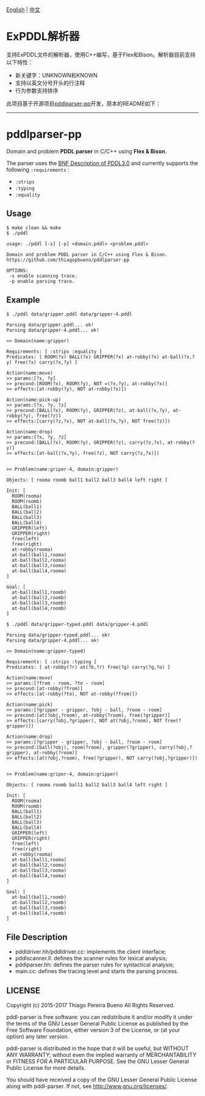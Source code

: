 [English](README.md) | [中文](README_zh.md)

# ExPDDL解析器

支持ExPDDL文件的解析器，使用C++编写，基于Flex和Bison。解析器目前支持以下特性：
* 新关键字：UNKNOWN和KNOWN
* 支持以英文分号开头的行注释
* 行为参数支持排序

此项目基于开源项目[pddlparser-pp](https://github.com/thiagopbueno/pddlparser-pp)开发，原本的README如下：

---

# pddlparser-pp

Domain and problem **PDDL parser** in C/C++ using **Flex & Bison**.

The parser uses the [BNF Description of PDDL3.0](http://zeus.ing.unibs.it/ipc-5/bnf.pdf) and currently supports the following ```:requirements``` :

* ```:strips```
* ```:typing```
* ```:equality```

## Usage

```
$ make clean && make
$ ./pddl

usage: ./pddl [-s] [-p] <domain.pddl> <problem.pddl>

Domain and problem PDDL parser in C/C++ using Flex & Bison.
https://github.com/thiagopbueno/pddlparser-pp

OPTIONS:
 -s	enable scanning trace.
 -p	enable parsing trace.
```

## Example

```
$ ./pddl data/gripper.pddl data/gripper-4.pddl

Parsing data/gripper.pddl... ok!
Parsing data/gripper-4.pddl... ok!

>> Domain(name:gripper)

Requirements: [ :strips :equality ]
Predicates: [ ROOM(?x) BALL(?x) GRIPPER(?x) at-robby(?x) at-ball(?x,?y) free(?x) carry(?x,?y) ]

Action(name:move)
>> params:[?x, ?y]
>> precond:[ROOM(?x), ROOM(?y), NOT =(?x,?y), at-robby(?x)]
>> effects:[at-robby(?y), NOT at-robby(?x)])

Action(name:pick-up)
>> params:[?x, ?y, ?z]
>> precond:[BALL(?x), ROOM(?y), GRIPPER(?z), at-ball(?x,?y), at-robby(?y), free(?z)]
>> effects:[carry(?z,?x), NOT at-ball(?x,?y), NOT free(?z)])

Action(name:drop)
>> params:[?x, ?y, ?z]
>> precond:[BALL(?x), ROOM(?y), GRIPPER(?z), carry(?z,?x), at-robby(?y)]
>> effects:[at-ball(?x,?y), free(?z), NOT carry(?z,?x)])


>> Problem(name:griper-4, domain:gripper)

Objects: [ rooma roomb ball1 ball2 ball3 ball4 left right ]

Init: [
  ROOM(rooma)
  ROOM(roomb)
  BALL(ball1)
  BALL(ball2)
  BALL(ball3)
  BALL(ball4)
  GRIPPER(left)
  GRIPPER(right)
  free(left)
  free(right)
  at-robby(rooma)
  at-ball(ball1,rooma)
  at-ball(ball2,rooma)
  at-ball(ball3,rooma)
  at-ball(ball4,rooma)
]

Goal: [
  at-ball(ball1,roomb)
  at-ball(ball2,roomb)
  at-ball(ball3,roomb)
  at-ball(ball4,roomb)
]
```

```
$ ./pddl data/gripper-typed.pddl data/gripper-4.pddl

Parsing data/gripper-typed.pddl... ok!
Parsing data/gripper-4.pddl... ok!

>> Domain(name:gripper-typed)

Requirements: [ :strips :typing ]
Predicates: [ at-robby(?r) at(?b,?r) free(?g) carry(?g,?o) ]

Action(name:move)
>> params:[?from - room, ?to - room]
>> precond:[at-robby(?from)]
>> effects:[at-robby(?to), NOT at-robby(?from)])

Action(name:pick)
>> params:[?gripper - gripper, ?obj - ball, ?room - room]
>> precond:[at(?obj,?room), at-robby(?room), free(?gripper)]
>> effects:[carry(?obj,?gripper), NOT at(?obj,?room), NOT free(?gripper)])

Action(name:drop)
>> params:[?gripper - gripper, ?obj - ball, ?room - room]
>> precond:[ball(?obj), room(?room), gripper(?gripper), carry(?obj,?gripper), at-robby(?room)]
>> effects:[at(?obj,?room), free(?gripper), NOT carry(?obj,?gripper)])


>> Problem(name:griper-4, domain:gripper)

Objects: [ rooma roomb ball1 ball2 ball3 ball4 left right ]

Init: [
  ROOM(rooma)
  ROOM(roomb)
  BALL(ball1)
  BALL(ball2)
  BALL(ball3)
  BALL(ball4)
  GRIPPER(left)
  GRIPPER(right)
  free(left)
  free(right)
  at-robby(rooma)
  at-ball(ball1,rooma)
  at-ball(ball2,rooma)
  at-ball(ball3,rooma)
  at-ball(ball4,rooma)
]

Goal: [
  at-ball(ball1,roomb)
  at-ball(ball2,roomb)
  at-ball(ball3,roomb)
  at-ball(ball4,roomb)
]
```

## File Description

* pddldriver.hh/pddldriver.cc: implements the client interface;
* pddlscanner.ll: defines the scanner rules for lexical analysis;
* pddlparser.hh: defines the parser rules for syntactical analysis;
* main.cc: defines the tracing level and starts the parsing process.

## LICENSE

Copyright (c) 2015-2017 Thiago Pereira Bueno
All Rights Reserved.

pddl-parser is free software: you can redistribute it and/or modify
it under the terms of the GNU Lesser General Public License as published by
the Free Software Foundation, either version 3 of the License, or
(at your option) any later version.

pddl-parser is distributed in the hope that it will be useful,
but WITHOUT ANY WARRANTY; without even the implied warranty of
MERCHANTABILITY or FITNESS FOR A PARTICULAR PURPOSE.  See the
GNU Lesser General Public License for more details.

You should have received a copy of the GNU Lesser General Public License
along with pddl-parser. If not, see <http://www.gnu.org/licenses/>.
